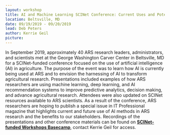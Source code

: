 ```yaml
---
layout: workshop
title: AI and Machine Learning SCINet Conference: Current Uses and Potential to Solve Complex Problems in Agriculture
location: Beltsville, MD
date: 09/19/2019 - 09/20/2019
lead: Deb Peters
author: Kerrie Geil
picture:
---
```


In September 2019, approximately 40 ARS research leaders, administrators, and scientists met at the George Washington Carver Center in Beltsville, MD for a SCINet-funded conference focused on the use of artificial intelligence (AI) in agriculture. The purpose of the event was to learn how AI is currently being used at ARS and to envision the harnessing of AI to transform agricultural research. Presentations included examples of how ARS researchers are using machine learning, deep learning, and AI recommendation systems to improve predictive analytics, decision making, and advance agricultural research. Attendees were also updated on SCINet resources available to ARS scientists. As a result of the conference, ARS researchers are hoping to publish a special issue in IT Professional magazine that highlights current and future use of AI methods in ARS research and the benefits to our stakeholders. Recordings of the presentations and other conference materials can be found on [**SCINet-funded Workshops Basecamp**](https://3.basecamp.com/3625179/projects/13798928), contact Kerrie Geil for access.
